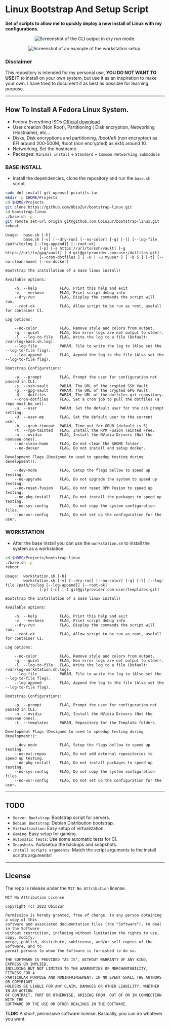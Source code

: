 # Linux Bootstrap And Setup Script

**Set of scripts to allow me to quickly deploy a new install of Linux with my configurations.**

<p align="center">
<img src="https://raw.githubusercontent.com/UbioZur/bootstrap-linux/master/screenshots/cli.jpg" alt="Screenshot of the CLI output in dry run mode." title="Dry Run CLI output." />
</p>
<p align="center">
<img src="https://raw.githubusercontent.com/UbioZur/bootstrap-linux/master/screenshots/desktop.jpg" alt="Screenshot of an example of the workstation setup." title="Workstation example." />
</p>

### Disclaimer

This repository is intended for my personal use, **YOU DO NOT WANT TO USE IT** to install on your own system, but use it as an inspiration to make your own. I have tried to document it as best as possible for learning purpose.

---

## How To Install A Fedora Linux System.

* Fedora Everything ISOs [Official download](https://alt.fedoraproject.org/)
* User creation (Non Root), Partitioning ( Disk encryption, Networking (Hostname), etc...
* Disks, Disk encryptions and partitioning, /boot/efi (non encrypted) as EFI around 200-500M, /boot (non encrypted) as ext4 around 1G.
* Networking, Set the hostname.
* Packages: `Minimal install` + `Standard` + `Common Networking Submodule`

### BASE INSTALL

* Install the dependencies, clone the repository and run the `base.sh` script.

````bash
sudo dnf install git openssl pciutils tar
mkdir -p $HOME/Projects
cd $HOME/Projects
git clone https://github.com/UbioZur/bootstrap-linux.git
cd bootstrap-linux
./base.sh -p
git remote set-url origin git@github.com:UbioZur/bootstrap-linux.git
reboot
````

````
Usage:  base.sh [-h]
        base.sh [-v] [--dry-run] [--no-color] [-q] [-l] [--log-file /path/to/log [--log-append]] [--root-ok]
               [-p] [-s https://url/to/ssh/vault] [-g https://url/to/gpg/vault] [-d git@gitprovider.com:user/dotfiles.git]
               [--cron-dotfiles ] [ -U | -u myuser ] [ -b 5 ] [-t] [--no-clean-home] [--no-docker]

Bootstrap the installation of a base linux install!

Available options:

    -h, --help          FLAG, Print this help and exit
    -v, --verbose       FLAG, Print script debug info
    --dry-run           FLAG, Display the commands the script will run.
    --root-ok           FLAG, Allow script to be run as root, usefull for container CI.

Log options:

    --no-color          FLAG, Remove style and colors from output.
    -q, --quiet         FLAG, Non error logs are not output to stderr.
    -l, --log-to-file   FLAG, Write the log to a file (Default: /var/log/base.sh.log).
    --log-file          PARAM, File to write the log to (Also set the --log-to-file flag).
    --log-append        FLAG, Append the log to the file (Also set the --log-to-file flag).

Bootstrap Configurations:

    -p, --prompt        FLAG, Prompt the user for configuration not passed in CLI.
    -s, --ssh-vault     PARAM, The URL of the crypted SSH Vault.
    -g, --gpg-vault     PARAM, The URL of the crypted GPG Vault.
    -d, --dotfiles      PARAM, The URL of the dotfiles git repository.
    --cron-dotfiles     FLAG, Set a cron job to pull the dotfiles (a repo must be set).
    -u, --user          PARAM, Set the default user for the zsh prompt setting.
    -U, --user-me       FLAG, Set the default user to the current user.
    -b, --grub-timeout  PARAM, Time out for GRUB (default is 5).
    -t, --rpm-tainted   FLAG, Install the RPM Fusion Tainted Free.
    -n, --nvidia        FLAG, Install the NVidia Drivers (Not the nouveau ones).
    --no-clean-home     FLAG, Do not clean the $HOME folder.
    --no-docker         FLAG, Do not install and setup docker.

Development Flags (Designed to used to speedup testing during development!):

    --dev-mode          FLAG, Setup the flags bellow to speed up testing.
    --no-upgrade        FLAG, Do not upgrade the system to speed up testing.
    --no-reset-fusion   FLAG, Do not reset RPM Fusion to speed up testing.
    --no-pkg-install    FLAG, Do not install the packages to speed up testing.
    --no-sys-config     FLAG, Do not copy the system sonfiguration files.
    --no-usr-config     FLAG, Do not set up the configuration for the user.
````

### WORKSTATION

* After the base install you can use the `workstation.sh` to install the system as a workstation.

````bash
cd $HOME/Projects/bootstrap-linux
./base.sh -p
reboot
````

````
Usage:  workstation.sh [-h]
        workstation.sh [-v] [--dry-run] [--no-color] [-q] [-l] [--log-file /path/to/log [--log-append]] [--root-ok]
               [-p] [-n] [-t git@gitprovider.com:user/templates.git]

Bootstrap the installation of a base linux install!

Available options:

    -h, --help          FLAG, Print this help and exit
    -v, --verbose       FLAG, Print script debug info
    --dry-run           FLAG, Display the commands the script will run.
    --root-ok           FLAG, Allow script to be run as root, usefull for container CI.

Log options:

    --no-color          FLAG, Remove style and colors from output.
    -q, --quiet         FLAG, Non error logs are not output to stderr.
    -l, --log-to-file   FLAG, Write the log to a file (Default: /var/log/workstation.sh.log).
    --log-file          PARAM, File to write the log to (Also set the --log-to-file flag).
    --log-append        FLAG, Append the log to the file (Also set the --log-to-file flag).

Bootstrap Configurations:

    -p, --prompt        FLAG, Prompt the user for configuration not passed in CLI.
    -n, --nvidia        FLAG, Install the NVidia Drivers (Not the nouveau ones).
    -t, --templates     PARAM, Repository for the Template folders.

Development Flags (Designed to used to speedup testing during development!):

    --dev-mode          FLAG, Setup the flags bellow to speed up testing.
    --no-ext-repos      FLAG, Do not add external repositories to speed up testing.
    --no-pkg-install    FLAG, Do not install packages to speed up testing.
    --no-sys-config     FLAG, Do not copy the system sonfiguration files.
    --no-usr-config     FLAG, Do not set up the configuration for the user.
````

---

## TODO

* `Server Bootstrap`: Bootstrap script for servers.
* `Debian Bootstrap`: Debian Distribution bootstrap.
* `Virtualization`: Easy setup of virtualization.
* `Gaming`: Easy setup for gaming.
* `Automatic tests`: Use some automatic tests for CI.
* `Snapshots`: Autosetup the backups and snapshots.
* `install scripts arguments`: Match the script arguments to the install scripts arguments!

---

## License

The repo is release under the `MIT No Attribution` license.

````
MIT No Attribution License

Copyright (c) 2022 UbioZur

Permission is hereby granted, free of charge, to any person obtaining a copy of this
software and associated documentation files (the "Software"), to deal in the Software
without restriction, including without limitation the rights to use, copy, modify,
merge, publish, distribute, sublicense, and/or sell copies of the Software, and to
permit persons to whom the Software is furnished to do so.

THE SOFTWARE IS PROVIDED "AS IS", WITHOUT WARRANTY OF ANY KIND, EXPRESS OR IMPLIED,
INCLUDING BUT NOT LIMITED TO THE WARRANTIES OF MERCHANTABILITY, FITNESS FOR A
PARTICULAR PURPOSE AND NONINFRINGEMENT. IN NO EVENT SHALL THE AUTHORS OR COPYRIGHT
HOLDERS BE LIABLE FOR ANY CLAIM, DAMAGES OR OTHER LIABILITY, WHETHER IN AN ACTION
OF CONTRACT, TORT OR OTHERWISE, ARISING FROM, OUT OF OR IN CONNECTION WITH THE
SOFTWARE OR THE USE OR OTHER DEALINGS IN THE SOFTWARE.
````

**TLDR:** A short, permissive software license. Basically, you can do whatever you want.
